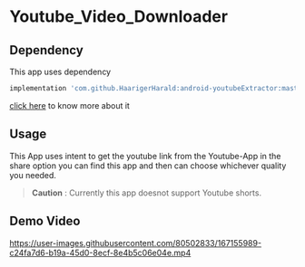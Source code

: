 # Youtube_Video_Downloader
## Dependency 
This app uses dependency  
```js
implementation 'com.github.HaarigerHarald:android-youtubeExtractor:master-SNAPSHOT'
```  
[click here](https://github.com/HaarigerHarald/android-youtubeExtractor) to know more about it
## Usage
This App uses intent to get the youtube link from the Youtube-App in the share option you can find this app and then can choose whichever quality you needed.  
> **Caution** : Currently this app doesnot support Youtube shorts.  



## Demo Video

https://user-images.githubusercontent.com/80502833/167155989-c24fa7d6-b19a-45d0-8ecf-8e4b5c06e04e.mp4


